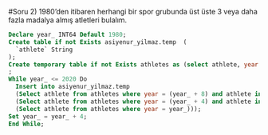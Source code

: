 #Soru 2) 1980’den itibaren herhangi bir spor grubunda üst üste 3 veya daha fazla madalya almış atletleri bulalım.

```SQL
Declare year_ INT64 Default 1980;
Create table if not Exists asiyenur_yilmaz.temp  (
  `athlete` String
);
Create temporary table if not Exists athletes as (select athlete, year from asiyenur_yilmaz.summer_medals where year >= 1980 group by athlete, year)
;
While year_ <= 2020 Do
  Insert into asiyenur_yilmaz.temp 
  (Select athlete from athletes where year = (year_ + 8) and athlete in 
  (Select athlete from athletes where year = (year_ + 4) and athlete in 
  (Select athlete from athletes where year = year_)));
Set year_ = year_ + 4;
End While;
```

